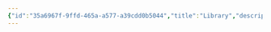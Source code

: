```yaml
---
{"id":"35a6967f-9ffd-465a-a577-a39cdd0b5044","title":"Library","description":"Notes and lessons from books and literature.","publish":true,"date_created":"Thursday, April 25th 2024, 6:21:16 pm","date_modified":"Monday, October 14th 2024, 2:22:47 am","editing_lock":true,"live_preview":true,"cssclasses":["mado-heading","index-page","hide-date"],"path":"Library/index.md","permalink":"/library/index/","PassFrontmatter":true}
---
```




